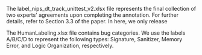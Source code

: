 
The label_nips_dt_track_unittest_v2.xlsx file represents the final collection of two experts' agreements upon completing the annotation. For further details, refer to Section 3.3 of the paper. In here, we only release 

The HumanLabeling.xlsx file contains bug categories. We use the labels A/B/C/D to represent the following types: Signature, Sanitizer, Memory Error, and Logic Organization, respectively.




